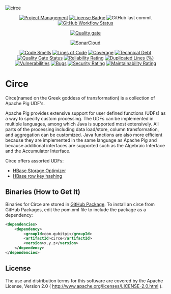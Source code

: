![circe](https://socialify.git.ci/QubitPi/circe/image?description=1&font=Inter&issues=1&language=1&logo=https%3A%2F%2Fuser-images.githubusercontent.com%2F16126939%2F177421632-30a61ffb-c656-4101-a49d-8e3ddb1b9bee.png&owner=1&pulls=1&theme=Light)

<div align="center">
<a href="https://trello.com/b/crIQuEeA"><img alt="Project Management" src="https://img.shields.io/badge/Project%20Management-0052CC?style=for-the-badge&logo=trello&logoColor=white"></a>
<a href="https://www.apache.org/licenses/LICENSE-2.0"><img alt="License Badge" src="https://img.shields.io/badge/Apache%202.0-F25910.svg?style=for-the-badge&logo=Apache&logoColor=white"></a>
<img alt="GitHub last commit" src="https://img.shields.io/github/last-commit/QubitPi/circe?style=for-the-badge">
<a href="https://github.com/QubitPi/circe/actions/workflows/release.yml"><img alt="GitHub Workflow Status" src="https://img.shields.io/github/workflow/status/QubitPi/circe/Release?logo=github&style=for-the-badge"></a>

<a href="https://sonarcloud.io/summary/new_code?id=QubitPi_circe"><img alt="Quality gate" src="https://sonarcloud.io/api/project_badges/quality_gate?project=QubitPi_circe"></a>

<a href="https://sonarcloud.io/summary/new_code?id=QubitPi_circe"><img alt="SonarCloud" src="https://sonarcloud.io/images/project_badges/sonarcloud-orange.svg"></a>

[![Code Smells](https://sonarcloud.io/api/project_badges/measure?project=QubitPi_circe&metric=code_smells)](https://sonarcloud.io/summary/new_code?id=QubitPi_circe)
[![Lines of Code](https://sonarcloud.io/api/project_badges/measure?project=QubitPi_circe&metric=ncloc)](https://sonarcloud.io/summary/new_code?id=QubitPi_circe)
[![Coverage](https://sonarcloud.io/api/project_badges/measure?project=QubitPi_circe&metric=coverage)](https://sonarcloud.io/summary/new_code?id=QubitPi_circe)
[![Technical Debt](https://sonarcloud.io/api/project_badges/measure?project=QubitPi_circe&metric=sqale_index)](https://sonarcloud.io/summary/new_code?id=QubitPi_circe)
[![Quality Gate Status](https://sonarcloud.io/api/project_badges/measure?project=QubitPi_circe&metric=alert_status)](https://sonarcloud.io/summary/new_code?id=QubitPi_circe)
[![Reliability Rating](https://sonarcloud.io/api/project_badges/measure?project=QubitPi_circe&metric=reliability_rating)](https://sonarcloud.io/summary/new_code?id=QubitPi_circe)
[![Duplicated Lines (%)](https://sonarcloud.io/api/project_badges/measure?project=QubitPi_circe&metric=duplicated_lines_density)](https://sonarcloud.io/summary/new_code?id=QubitPi_circe)
[![Vulnerabilities](https://sonarcloud.io/api/project_badges/measure?project=QubitPi_circe&metric=vulnerabilities)](https://sonarcloud.io/summary/new_code?id=QubitPi_circe)
[![Bugs](https://sonarcloud.io/api/project_badges/measure?project=QubitPi_circe&metric=bugs)](https://sonarcloud.io/summary/new_code?id=QubitPi_circe)
[![Security Rating](https://sonarcloud.io/api/project_badges/measure?project=QubitPi_circe&metric=security_rating)](https://sonarcloud.io/summary/new_code?id=QubitPi_circe)
[![Maintainability Rating](https://sonarcloud.io/api/project_badges/measure?project=QubitPi_circe&metric=sqale_rating)](https://sonarcloud.io/summary/new_code?id=QubitPi_circe)
</div>

Circe
=====

Circe(named on the Greek goddess of transformation) is a collection of Apache Pig UDF's.

Apache Pig provides extensive support for user defined functions (UDFs) as a way to specify custom processing. The UDFs
can be implemented in multiple languages, among which Java is supported most extensively. All parts of the processing
including data load/store, column transformation, and aggregation can be customized. Java functions are also more
efficient because they are implemented in the same language as Apache Pig and because additional interfaces are
supported such as the Algebraic Interface and the Accumulator Interface.

Circe offers assorted UDFs:

* [HBase Storage Optimizer](https://qubitpi.github.io/circe/apidocs/com/qubitpi/circe/Md5Hash.html)
* [HBase row key hashing](https://qubitpi.github.io/circe/apidocs/com/qubitpi/circe/AvroPacker.html)

Binaries (How to Get It)
------------------------

Binaries for Circe are stored in [GitHub Package](https://github.com/QubitPi/circe/packages/1520507). To install an
circe from GitHub Packages, edit the pom.xml file to include the package as a dependency:

```xml
<dependencies>
    <dependency>
        <groupId>com.qubitpi</groupId>
        <artifactId>circe</artifactId>
        <version>x.y.z</version>
    </dependency>
</dependencies>
```

License
-------

The use and distribution terms for this software are covered by the Apache License, Version 2.0
( http://www.apache.org/licenses/LICENSE-2.0.html ).
